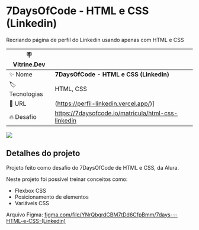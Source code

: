# 7DaysOfCode - HTML e CSS (Linkedin)

Recriando página de perfil do Linkedin usando apenas com HTML e CSS

| :placard: Vitrine.Dev |     |
| -------------  | --- |
| :sparkles: Nome        | **7DaysOfCode - HTML e CSS (Linkedin)**
| :label: Tecnologias | HTML, CSS
| :rocket: URL         | (https://perfil-linkedin.vercel.app/)]
| :fire: Desafio     | https://7daysofcode.io/matricula/html-css-linkedin

<!-- Inserir imagem com a #vitrinedev ao final do link -->
![](https://vercel.com/matheuslimaa1/perfil-linkedin/12Y3u6tPFQiH5TdBBkTrxXUASi8Z)

## Detalhes do projeto

Projeto feito como desafio do 7DaysOfCode de HTML e CSS, da Alura.

Neste projeto foi possível treinar conceitos como:

- Flexbox CSS
- Posicionamento de elementos
- Variáveis CSS

Arquivo Figma: [figma.com/file/YNrQbgrdCBM7tDd6CfpBmm/7days---HTML-e-CSS-(Linkedin)](https://www.figma.com/file/YNrQbgrdCBM7tDd6CfpBmm/7days---HTML-e-CSS-(Linkedin))
